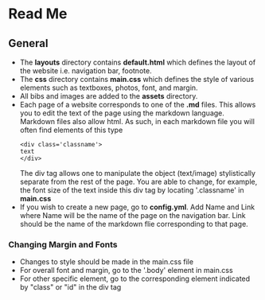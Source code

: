 # Read Me

## General
- The **layouts** directory contains **default.html** which defines the layout of the website i.e. navigation bar, footnote.
- The **css** directory contains **main.css** which defines the style of various elements such as textboxes, photos, font, and margin.
- All bibs and images are added to the **assets** directory.
- Each page of a website corresponds to one of the **.md** files. This allows you to edit the text of the page using the markdown language. Markdown files also allow html. As such, in each markdown file you will often find elements of this type 
  ``` 
  <div class='classname'>
  text
  </div>
  ```
  The div tag allows one to manipulate the object (text/image) stylistically separate from the rest of the page. You are able to change, for example, the font size of the text inside this div tag by locating '.classname' in **main.css**
- If you wish to create a new page, go to **config.yml**. Add Name and Link where Name will be the name of the page on the navigation bar. Link should be the name of the markdown flie corresponding to that page. 
  
### Changing Margin and Fonts
- Changes to style should be made in the main.css file 
- For overall font and margin, go to the '.body' element in main.css
- For other specific element, go to the corresponding element indicated by "class" or "id" in the div tag 
